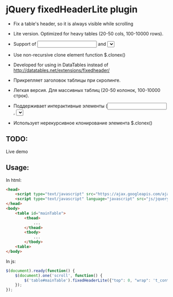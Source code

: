 
 jQuery fixedHeaderLite plugin 
 =============================
 
 
 * Fix a table's header, so it is always visible while scrolling
 * Lite version. Optimized for heavy tables (20-50 cols, 100-10000 rows).
 * Support of <input> and <select> elements in <thead>
 * Use non-recursive clone element function $.clonex()
 * Developed for using in DataTables instead of http://datatables.net/extensions/fixedheader/



 * Прикрепляет заголовок таблицы при скролинге.
 * Легкая версия. Для массивных таблиц (20-50 колонок, 100-10000 строк).
 * Поддерживает интерактивные элементы (<input>, <select>) в составе thead
 * Использует нерекурсивное клонирование элемента $.clonex()



TODO:
-----

Live demo


Usage:
------

In html:

```html
<head>
	<script type="text/javascript" src="https://ajax.googleapis.com/ajax/libs/jquery/1.11.0/jquery.min.js"></script>
	<script type="text/javascript" language="javascript" src="js/jquery.fixedHeaderLite.min.js"></script> 
</head>
<body>
	<table id="mainTable">
		<thead>
			...
		</thead>
		<tbody>
			...
		</tbody>
	<table>
</body>
```

In js:

```js
$(document).ready(function() {
	$(document).one('scroll', function() {
		$('table#mainTable').fixedHeaderLite({"top": 0, "wrap": 't_container'});
	});
});
```
